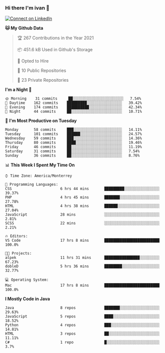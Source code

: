 ### Hi there I'm ivan 👋
[![Connect on LinkedIn](https://img.shields.io/badge/--linkedin?label=LinkedIn&logo=LinkedIn&style=social)](https://www.linkedin.com/in/ivanjtm)
<!--START_SECTION:waka-->
**🐱 My Github Data** 

> 🏆 267 Contributions in the Year 2021
 > 
> 📦 451.6 kB Used in Github's Storage 
 > 
> 💼 Opted to Hire
 > 
> 📜 10 Public Repositories 
 > 
> 🔑 23 Private Repositories  
 > 
**I'm a Night 🦉** 

```text
🌞 Morning    31 commits     ██░░░░░░░░░░░░░░░░░░░░░░░   7.54% 
🌆 Daytime    162 commits    █████████░░░░░░░░░░░░░░░░   39.42% 
🌃 Evening    174 commits    ██████████░░░░░░░░░░░░░░░   42.34% 
🌙 Night      44 commits     ██░░░░░░░░░░░░░░░░░░░░░░░   10.71%

```
📅 **I'm Most Productive on Tuesday** 

```text
Monday       58 commits     ███░░░░░░░░░░░░░░░░░░░░░░   14.11% 
Tuesday      101 commits    ██████░░░░░░░░░░░░░░░░░░░   24.57% 
Wednesday    59 commits     ███░░░░░░░░░░░░░░░░░░░░░░   14.36% 
Thursday     80 commits     ████░░░░░░░░░░░░░░░░░░░░░   19.46% 
Friday       46 commits     ██░░░░░░░░░░░░░░░░░░░░░░░   11.19% 
Saturday     31 commits     ██░░░░░░░░░░░░░░░░░░░░░░░   7.54% 
Sunday       36 commits     ██░░░░░░░░░░░░░░░░░░░░░░░   8.76%

```


📊 **This Week I Spent My Time On** 

```text
⌚︎ Time Zone: America/Monterrey

💬 Programming Languages: 
CSS                      6 hrs 44 mins       █████████░░░░░░░░░░░░░░░░   39.37% 
PHP                      4 hrs 45 mins       ███████░░░░░░░░░░░░░░░░░░   27.78% 
HTML                     4 hrs 38 mins       ██████░░░░░░░░░░░░░░░░░░░   27.04% 
JavaScript               28 mins             ░░░░░░░░░░░░░░░░░░░░░░░░░   2.81% 
SCSS                     22 mins             ░░░░░░░░░░░░░░░░░░░░░░░░░   2.21%

🔥 Editors: 
VS Code                  17 hrs 8 mins       █████████████████████████   100.0%

🐱‍💻 Projects: 
alpek                    11 hrs 31 mins      ████████████████░░░░░░░░░   67.23% 
dobleD                   5 hrs 36 mins       ████████░░░░░░░░░░░░░░░░░   32.77%

💻 Operating System: 
Mac                      17 hrs 8 mins       █████████████████████████   100.0%

```

**I Mostly Code in Java** 

```text
Java                     8 repos             ███████░░░░░░░░░░░░░░░░░░   29.63% 
JavaScript               5 repos             ████░░░░░░░░░░░░░░░░░░░░░   18.52% 
Python                   4 repos             ███░░░░░░░░░░░░░░░░░░░░░░   14.81% 
HTML                     3 repos             ██░░░░░░░░░░░░░░░░░░░░░░░   11.11% 
C#                       1 repo              █░░░░░░░░░░░░░░░░░░░░░░░░   3.7%

```



<!--END_SECTION:waka-->

<!--
<p align="center">
  <img src ="https://github-readme-stats.vercel.app/api?username=ivanjtm&show_icons=true&count_private=true&theme=default&hide_border=true&include_all_commits=true?count_private=true">
  <img src ="https://github-readme-stats.vercel.app/api/top-langs/?username=ivanjtm&layout=compact&hide_border=true&langs_count=50">
  <img src="https://github-readme-stats.vercel.app/api/wakatime?username=ivanjtm&hide_border=true"> 
</p>
-->
